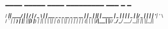 #   ____  _____ ____     _________   ___        _                              _ 
 / ___|| ____/ ___|   |___ / ___| / _ \      | | ___  _   _ _ __ _ __   __ _| |
 \___ \|  _|| |   _____ |_ \___ \| | | |  _  | |/ _ \| | | | '__| '_ \ / _` | |
  ___) | |__| |__|_____|__) |__) | |_| | | |_| | (_) | |_| | |  | | | | (_| | |
 |____/|_____\____|   |____/____/ \___/   \___/ \___/ \__,_|_|  |_| |_|\__,_|_|
                                                                               
